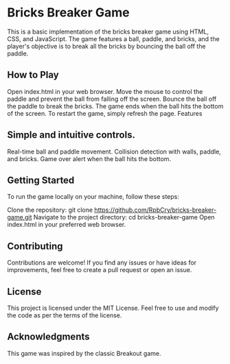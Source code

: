 # Bricks Breaker Game
This is a basic implementation of the bricks breaker game using HTML, CSS, and JavaScript. The game features a ball, paddle, and bricks, and the player's objective is to break all the bricks by bouncing the ball off the paddle.

## How to Play
Open index.html in your web browser.
Move the mouse to control the paddle and prevent the ball from falling off the screen.
Bounce the ball off the paddle to break the bricks.
The game ends when the ball hits the bottom of the screen.
To restart the game, simply refresh the page.
Features

## Simple and intuitive controls.
Real-time ball and paddle movement.
Collision detection with walls, paddle, and bricks.
Game over alert when the ball hits the bottom.

## Getting Started
To run the game locally on your machine, follow these steps:

Clone the repository: git clone https://github.com/RpbCry/bricks-breaker-game.git
Navigate to the project directory: cd bricks-breaker-game
Open index.html in your preferred web browser.

## Contributing
Contributions are welcome! If you find any issues or have ideas for improvements, feel free to create a pull request or open an issue.

## License
This project is licensed under the MIT License. Feel free to use and modify the code as per the terms of the license.

## Acknowledgments
This game was inspired by the classic Breakout game.
